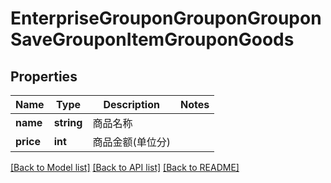 # EnterpriseGrouponGrouponGrouponSaveGrouponItemGrouponGoods

## Properties
Name | Type | Description | Notes
------------ | ------------- | ------------- | -------------
**name** | **string** | 商品名称 | 
**price** | **int** | 商品金额(单位分) | 

[[Back to Model list]](../README.md#documentation-for-models) [[Back to API list]](../README.md#documentation-for-api-endpoints) [[Back to README]](../README.md)

